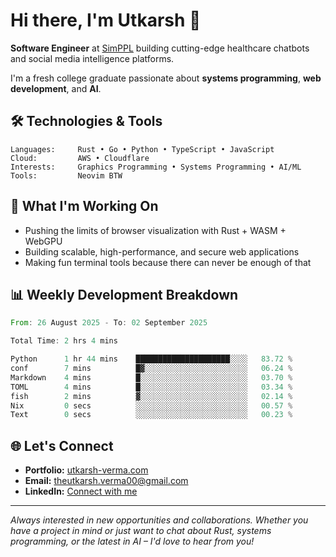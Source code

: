 # Hi there, I'm Utkarsh 👋

**Software Engineer** at [SimPPL](https://simppl.org) building cutting-edge healthcare chatbots and social media intelligence platforms.

I'm a fresh college graduate passionate about **systems programming**, **web development**, and **AI**.

## 🛠️ Technologies & Tools

```
Languages:     Rust • Go • Python • TypeScript • JavaScript
Cloud:         AWS • Cloudflare
Interests:     Graphics Programming • Systems Programming • AI/ML
Tools:         Neovim BTW
```

## 🚀 What I'm Working On

- Pushing the limits of browser visualization with Rust + WASM + WebGPU
- Building scalable, high-performance, and secure web applications
- Making fun terminal tools because there can never be enough of that

## 📊 Weekly Development Breakdown

<!--START_SECTION:waka-->

```rust
From: 26 August 2025 - To: 02 September 2025

Total Time: 2 hrs 4 mins

Python      1 hr 44 mins    █████████████████████░░░░   83.72 %
conf        7 mins          █▓░░░░░░░░░░░░░░░░░░░░░░░   06.24 %
Markdown    4 mins          █░░░░░░░░░░░░░░░░░░░░░░░░   03.70 %
TOML        4 mins          █░░░░░░░░░░░░░░░░░░░░░░░░   03.34 %
fish        2 mins          ▓░░░░░░░░░░░░░░░░░░░░░░░░   02.14 %
Nix         0 secs          ░░░░░░░░░░░░░░░░░░░░░░░░░   00.57 %
Text        0 secs          ░░░░░░░░░░░░░░░░░░░░░░░░░   00.23 %
```

<!--END_SECTION:waka-->

## 🌐 Let's Connect

- **Portfolio:** [utkarsh-verma.com](https://utkarsh-verma.com)
- **Email:** theutkarsh.verma00@gmail.com
- **LinkedIn:** [Connect with me](https://linkedin.com/in/utkarsh-verm4)

---

*Always interested in new opportunities and collaborations. Whether you have a project in mind or just want to chat about Rust, systems programming, or the latest in AI – I'd love to hear from you!*
